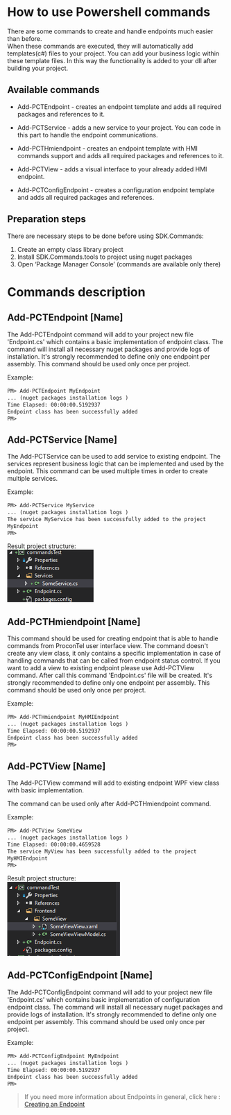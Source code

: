 # How to use Powershell commands

There are some commands to create and handle endpoints much easier than before.   
When these commands are executed, they will automatically add templates(c#) files to your project.
You can add your business logic within these template files.
In this way the functionality is added to your dll after building your project.


## Available commands
- Add-PCTEndpoint - creates an endpoint template and adds all required packages and references to it.

- Add-PCTService - adds a new service to your project. You can code in this part to handle the endpoint communications. 

- Add-PCTHmiendpoint - creates an endpoint template with HMI commands support and adds all required packages and references to it.

- Add-PCTView - adds a visual interface to your already added HMI endpoint. 

- Add-PCTConfigEndpoint - creates a configuration endpoint template and adds all required packages and references.

## Preparation steps

There are necessary steps to be done before using SDK.Commands:

1. Create an empty class library project
2. Install SDK.Commands.tools to project using nuget packages
3. Open ‘Package Manager Console’ (commands are available only there)

# Commands description
## Add-PCTEndpoint [Name] 

The Add-PCTEndpoint command will add to your project new file 'Endpoint.cs' which contains a basic implementation of 
endpoint class. The command will install all necessary nuget packages and provide logs of installation. It's strongly 
recommended to define only one endpoint per assembly. This command should be used only once per project.

Example:

```
PM> Add-PCTEndpoint MyEndpoint
... (nuget packages installation logs )
Time Elapsed: 00:00:00.5192937
Endpoint class has been successfully added
PM> 
```

## Add-PCTService [Name]

The Add-PCTService can be used to add service to existing endpoint. The services represent business logic that can be 
implemented and used by the endpoint. This command can be used multiple times in order to create multiple services.

Example:

```
PM> Add-PCTService MyService
... (nuget packages installation logs )
The service MyService has been successfully added to the project MyEndpoint
PM> 
```

Result project structure:   
![New service added by Add-PCTService command](./images/NewService.PNG)    


## Add-PCTHmiendpoint [Name]

This command should be used for creating endpoint that is able to handle commands from ProconTel user interface view. 
The command doesn't create any view class, it only contains a specific implementation in case of handling commands that
can be called from endpoint status control. If you want to add a view to existing endpoint please use Add-PCTView command. 
After call this command 'Endpoint.cs' file will be created. It's strongly recommended to define only one endpoint per 
assembly. This command should be used only once per project.

Example:

```
PM> Add-PCTHmiendpoint MyHMIEndpoint
... (nuget packages installation logs )
Time Elapsed: 00:00:00.5192937
Endpoint class has been successfully added
PM> 
```

## Add-PCTView [Name] 

The Add-PCTView command will add to existing endpoint WPF view class with basic implementation. 

The command can be used only after Add-PCTHmiendpoint command.

Example:
```
PM> Add-PCTView SomeView
... (nuget packages installation logs )
Time Elapsed: 00:00:00.4659528
The service MyView has been successfully added to the project MyHMIEndpoint
PM>    
```

Result project structure:   
![New service added by Add-PCTService command](./images/NewView.PNG)    

## Add-PCTConfigEndpoint [Name] 

The Add-PCTConfigEndpoint command will add to your project new file 'Endpoint.cs' which contains basic implementation of 
configuration endpoint class. The command will install all necessary nuget packages and provide logs of installation. It's strongly 
recommended to define only one endpoint per assembly. This command should be used only once per project.

Example:

```
PM> Add-PCTConfigEndpoint MyEndpoint
... (nuget packages installation logs )
Time Elapsed: 00:00:00.5192937
Endpoint class has been successfully added
PM> 
```

> If you need more information about Endpoints in general, click here : [Creating an Endpoint](https://macrix.atlassian.net/wiki/spaces/PROC/pages/1762820188/How+to+author+a+custom+endpoint)

